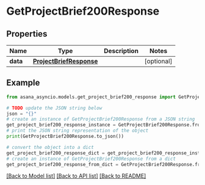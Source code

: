 # GetProjectBrief200Response


## Properties

Name | Type | Description | Notes
------------ | ------------- | ------------- | -------------
**data** | [**ProjectBriefResponse**](ProjectBriefResponse.md) |  | [optional] 

## Example

```python
from asana_asyncio.models.get_project_brief200_response import GetProjectBrief200Response

# TODO update the JSON string below
json = "{}"
# create an instance of GetProjectBrief200Response from a JSON string
get_project_brief200_response_instance = GetProjectBrief200Response.from_json(json)
# print the JSON string representation of the object
print(GetProjectBrief200Response.to_json())

# convert the object into a dict
get_project_brief200_response_dict = get_project_brief200_response_instance.to_dict()
# create an instance of GetProjectBrief200Response from a dict
get_project_brief200_response_from_dict = GetProjectBrief200Response.from_dict(get_project_brief200_response_dict)
```
[[Back to Model list]](../README.md#documentation-for-models) [[Back to API list]](../README.md#documentation-for-api-endpoints) [[Back to README]](../README.md)


